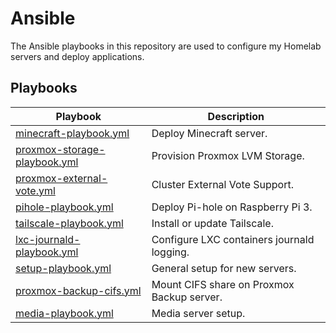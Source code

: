 # Ansible

The Ansible playbooks in this repository are used to configure my Homelab servers and deploy applications.

## Playbooks

| Playbook                                                               | Description                                |
| ---------------------------------------------------------------------- | ------------------------------------------ |
| [minecraft-playbook.yml](playbooks/minecraft-playbook.yml)             | Deploy Minecraft server.                   |
| [proxmox-storage-playbook.yml](playbooks/proxmox-storage-playbook.yml) | Provision Proxmox LVM Storage.             |
| [proxmox-external-vote.yml](playbooks/proxmox-external-vote.yml)       | Cluster External Vote Support.             |
| [pihole-playbook.yml](playbooks/pihole-playbook.yml)                   | Deploy Pi-hole on Raspberry Pi 3.          |
| [tailscale-playbook.yml](playbooks/tailscale-playbook.yml)             | Install or update Tailscale.               |
| [lxc-journald-playbook.yml](playbooks/lxc-journald-playbook.yml)       | Configure LXC containers journald logging. |
| [setup-playbook.yml](playbooks/setup-playbook.yml)                     | General setup for new servers.             |
| [proxmox-backup-cifs.yml](playbooks/proxmox-backup-cifs.yml)           | Mount CIFS share on Proxmox Backup server. |
| [media-playbook.yml](playbooks/media-playbook.yml)                     | Media server setup.                        |
